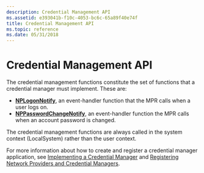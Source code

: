```yaml
---
description: Credential Management API
ms.assetid: e393041b-f10c-4053-bc6c-65a89f40e74f
title: Credential Management API
ms.topic: reference
ms.date: 05/31/2018
---
```


# Credential Management API

The credential management functions constitute the set of functions that a credential manager must implement. These are:

-   [**NPLogonNotify**](/windows/desktop/api/Npapi/nf-npapi-nplogonnotify), an event-handler function that the MPR calls when a user logs on.
-   [**NPPasswordChangeNotify**](/windows/desktop/api/Npapi/nf-npapi-nppasswordchangenotify), an event-handler function the MPR calls when an account password is changed.

The credential management functions are always called in the system context (LocalSystem) rather than the user context.

For more information about how to create and register a credential manager application, see [Implementing a Credential Manager](implementing-a-credential-manager.md) and [Registering Network Providers and Credential Managers](registering-network-providers-and-credential-managers.md).

 

 



